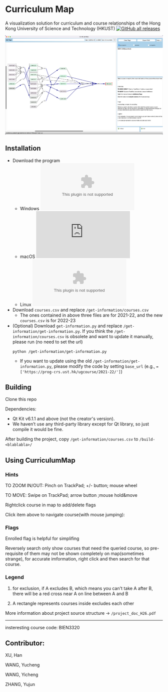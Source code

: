 # Curriculum Map

A visualization solution for curriculum and course relationships of the Hong Kong University of Science and Technology (HKUST) [![GitHub all releases](https://img.shields.io/github/downloads/Zory123/CurriculumMap/total)](https://github.com/zory233/CurriculumMap/releases)

![](./example.png)

## Installation

- Download the program
  - Windows [![GitHub release (latest by date and asset)](https://img.shields.io/github/downloads/Zory123/CurriculumMap/v1.0/CurriculumMap-win.zip?color=green)](https://github.com/Zory123/CurriculumMap/releases/tag/v1.0)
  - macOS [![GitHub release (latest by date and asset)](https://img.shields.io/github/downloads/Zory123/CurriculumMap/v1.0/CurriculumMap-mac.dmg?color=green)](https://github.com/Zory123/CurriculumMap/releases/tag/v1.0)
  - Linux [![GitHub release (latest by date and asset)](https://img.shields.io/github/downloads/Zory123/CurriculumMap/v1.0/CurriculumMap-linux.zip?color=green)](https://github.com/Zory123/CurriculumMap/releases/tag/v1.0)
- Download `courses.csv` and replace `/get-information/courses.csv`
  - The ones contained in above three files are for 2021-22, and the new `courses.csv` is for 2022-23
- (Optional) Download `get-information.py` and replace `/get-information/get-information.py`. If you think the  `/get-information/courses.csv` is obsolete and want to update it manually, please run (no need to set the url)
  ```shell
  python /get-information/get-information.py
  ```
  - If you want to update using the old `/get-information/get-information.py`, please modify the code by setting `base_url` (e.g., `= ['https://prog-crs.ust.hk/ugcourse/2021-22/']`)

## Building

Clone this repo

Dependencies:

- Qt Kit v6.1.1 and above (not the creator's version).
- We haven’t use any third-party library except for Qt library, so just compile it would be fine.

After building the project, copy `/get-information/courses.csv` to `/build-<blablabla>/`

## Using CurriculumMap

### Hints

TO ZOOM IN/OUT: Pinch on TrackPad; +/- button; mouse wheel

TO MOVE: Swipe on TrackPad; arrow button ;mouse hold&move

Rightclick course in map to add/delete flags 

Click item above to navigate course(with mouse jumping):

### Flags

Enrolled flag is helpful for simplifing

Reversely search only show courses that need the queried course, so pre-requisite of them may not be shown completely on map(sometimes strange), for accurate imformation, right click and then search for that course.

### Legend

1. for exclusion, if A excludes B, which means you can't take A after B, there will be a red cross near A on line between A and B

2. A rectangle represents courses inside excludes each other


More information about project source structure -> `/project_doc_H26.pdf`

---

insteresting course code: BIEN3320

## Contributor:

XU, Han

WANG, Yucheng

WANG, Yicheng

ZHANG, Yujun






